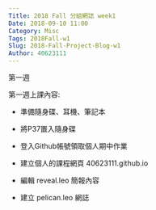 ```yaml
---
Title: 2018 Fall 分組網誌 week1
Date: 2018-09-10 11:00
Category: Misc
Tags: 2018Fall-w1
Slug: 2018-Fall-Project-Blog-w1
Author: 40623111
---
```


第一週

<!-- PELICAN_END_SUMMARY -->

第一週上課內容:

* 準備隨身碟、耳機、筆記本

* 將P37置入隨身碟

* 登入Github帳號領取個人期中作業

* 建立個人的課程網頁 40623111.github.io

* 編輯 reveal.leo 簡報內容

* 建立 pelican.leo 網誌



